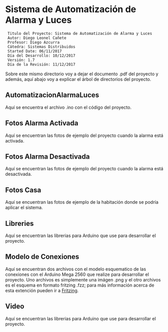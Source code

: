 # Sistema de Automatización de Alarma y Luces

```
 Titulo del Proyecto: Sistema de Automatización de Alarma y Luces 
 Autor: Diego Leonel Cañete
 Profesor: Diego Azcurra
 Cátedra: Sistemas Distribuidos
 Started Date: 06/11/2017
 Día del Desarrollo: 10/12/2017
 Versión: 1.7
 Día de la Revisión: 11/12/2017
```
Sobre este mismo directorio voy a dejar el documento .pdf del proyecto y además, aquí abajo voy a explicar el árbol de directorios del proyecto.

## AutomatizacionAlarmaLuces

Aquí se encuentra el archivo .ino con el código del proyecto.

## Fotos Alarma Activada

Aquí se encuentran las fotos de ejemplo del proyecto cuando la alarma está activada. 

## Fotos Alarma Desactivada

Aquí se encuentran las fotos de ejemplo del proyecto cuando la alarma está desactivada. 

## Fotos Casa

Aquí se encuentran las fotos de ejemplo de la habitación donde se podría aplicar el sistema.

## Libreries

Aquí se encuentran las librerias para Arduino que use para desarrollar el proyecto. 

## Modelo de Conexiones

Aquí se encuentran dos archivos con el modelo esquematico de las conexiones con el Arduino Mega 2560 que realize para desarrollar el proyecto. Uno archivos es simplemente una imágen .png y el otro archivos es el esquema en formato fritzing .fzz; para más información acerca de esta extención pueden ir a [Fritzing](http://fritzing.org/projects/).

## Video

Aquí se encuentran las librerias para Arduino que use para desarrollar el proyecto. 
